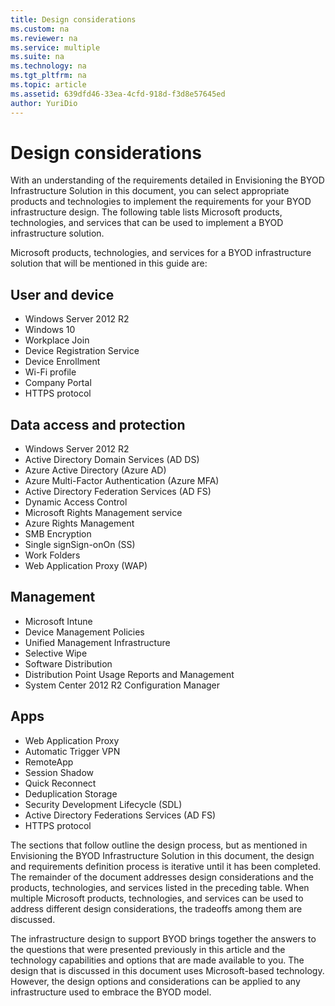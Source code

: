 ```yaml
---
title: Design considerations
ms.custom: na
ms.reviewer: na
ms.service: multiple
ms.suite: na
ms.technology: na 
ms.tgt_pltfrm: na
ms.topic: article
ms.assetid: 639dfd46-33ea-4cfd-918d-f3d8e57645ed
author: YuriDio
---
```

# Design considerations

With an understanding of the requirements detailed in Envisioning the BYOD Infrastructure Solution in this document, you can select appropriate products and technologies to implement the requirements for your BYOD infrastructure design. The following table lists Microsoft products, technologies, and services that can be used to implement a BYOD infrastructure solution.

Microsoft products, technologies, and services for a BYOD infrastructure solution that will be mentioned in this guide are:

## User and device

- Windows Server 2012 R2
- Windows 10
- Workplace Join
- Device Registration Service
- Device Enrollment
- Wi-Fi profile
- Company Portal
- HTTPS protocol

## Data access and protection

- Windows Server 2012 R2
- Active Directory Domain Services (AD DS)
- Azure Active Directory (Azure AD)
- Azure Multi-Factor Authentication (Azure MFA)
- Active Directory Federation Services (AD FS)
- Dynamic Access Control
- Microsoft Rights Management service
- Azure Rights Management 
- SMB Encryption
- Single signSign-onOn (SS)
- Work Folders
- Web Application Proxy (WAP)

## Management

- Microsoft Intune
- Device Management Policies
- Unified Management Infrastructure
- Selective Wipe
- Software Distribution
- Distribution Point Usage Reports and Management
- System Center 2012 R2 Configuration Manager

## Apps

- Web Application Proxy
- Automatic Trigger VPN
- RemoteApp
- Session Shadow
- Quick Reconnect
- Deduplication Storage
- Security Development Lifecycle (SDL)
- Active Directory Federations Services (AD FS)
- HTTPS protocol

The sections that follow outline the design process, but as mentioned in Envisioning the BYOD Infrastructure Solution in this document, the design and requirements definition process is iterative until it has been completed.
The remainder of the document addresses design considerations and the products, technologies, and services listed in the preceding table. When multiple Microsoft products, technologies, and services can be used to address different design considerations, the tradeoffs among them are discussed.

The infrastructure design to support BYOD brings together the answers to the questions that were presented previously in this article and the technology capabilities and options that are made available to you. The design that is discussed in this document uses Microsoft-based technology. However, the design options and considerations can be applied to any infrastructure used to embrace the BYOD model.


